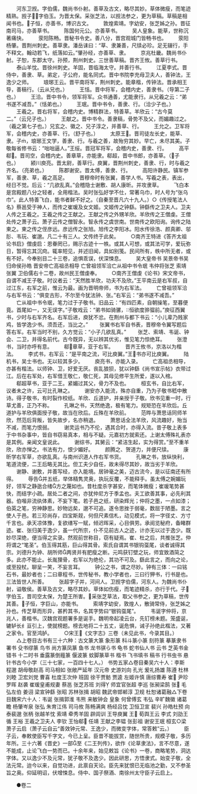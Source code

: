 <!-- { "loadSidebar": true } -->
　　河东卫觊。字伯儒，魏尚书仆射。善草及古文，略尽其妙。草体微瘦，而笔迹精熟。觊子，字伯玉。为晋太保。采张芝法，以觊法参之，更为草稿。草稿是相闻书也。子恒，亦善书，博识古文。
　　敦煌索靖。字幼安，张芝姊之孙。晋征南司马，亦善草书。
　　陈国何元公。亦善草书。
　　吴人皇象。能草，世称沉著痛快。
　　荥阳陈畅。晋秘书令史。善八分，晋宫观城门皆畅书也。
　　荥阳杨肇。晋荆州刺史。善草隶。潘岳诔曰：“草、隶兼善，尺牍必珍。足无辍行，手不释文。翰动若飞，纸落如云。”肇孙经，亦善草、隶。
　　京兆杜畿。魏尚书仆射。子恕，东郡太守。孙预，荆州刺史。三世善草稿。晋齐王攸。善草行书。
　　泰山羊忱。晋徐州刺史。羊固，晋临海太守。并善行书。
　　江夏李式。晋侍中，善隶、草。弟定，子公府，能名同式。晋中书院李充母卫夫人，善钟法，王逸少之师。
　　琅琊王云。晋平南将军，荆州刺史。能章楷，传钟法。晋承相王导，善稿行。（云从兄也。）
　　王恬。晋中将军，会稽内史，善隶书。（导第二子也。）
　　王洽。晋中书令，领军将军。众书通善，尤能隶行。从兄羲之云：“弟书遂不减吾。”（恬弟也。）
　　王珉。晋中书令，善隶、行。（洽少子也。）
　　王羲之。晋右将军，会稽内史。博精群法，特善草。羊欣云：“古今莫二。”（云兄子也。）
　　王献之。晋中书令。善隶稿，骨势不及父，而媚趣过之。（羲之第七子也。）兄玄之、徽之、兄子淳之，并善草、行。
　　王允之。卫军将军，会稽内史，亦善草、行。（舒子也。）
　　太原王。晋司徒左长史，能草、隶。子，琅琊王文学，善隶、行。与羲之善，故殆穷其妙。早亡，未尽其美。子敬每省修书云：“咄咄逼人。”王绥。晋冠军将军，会稽内史，善隶、行。
　　高平郗。晋司空，会稽内史。善章草，亦能隶。郗超，晋中书郎，亦善草。（子也。）
　　颍川庾亮。晋太尉，善草行。庾翼，晋荆州刺史，善隶、行，时与羲之齐名。（亮弟也。）
　　陈郡谢安。晋太傅，善隶、行。
　　高阳许静民。镇军参军，善隶、草，羲之高足。
　　晋穆帝时有张翼，善学人书。写羲之表，表出，经日不觉。后云：“几欲乱真。”会稽隐士谢敷、胡人康昕。并攻隶草。
　　飞白本是宫殿题八分之轻者，全用楷法。吴时张弘好学不仕，常著乌巾，时人号为“张乌巾”。此人特善飞白，能书者鲜不好之。（自秦至晋凡六十九人。）○《传授笔法人名》蔡邕受于神人，而传之崔瑗及女文姬。文姬传之钟繇。钟繇传之卫夫人。卫夫人传之王羲之。王羲之传之王献之。王献之传之外甥羊欣。羊欣传之王僧虔。王僧处传之萧子云。萧子云传之僧智永。智永传之虞世南。世南传之欧阳询。询传之陆柬之。柬之传之侄彦远。彦远传之张旭。旭传之李阳冰。阳水传徐浩、颜真卿、邬肜、韦玩、崔邈。凡二十有三人。文传终于此矣。
　　○南齐王特进《答齐太祖论书启》僧虔启：恩眷罔已，赐示古迹十一帙。或其人可想，或其法可学，爱玩弥日，暂得忘其沉疴。辄率短见，并述旧闻，具如别笺。民间所有，帙中所无者，或有不好。今奉别目二十三卷，追惧乖误，伏深悚息。
　　吴大皇帝书 吴景帝书吴归命侯孙皓 晋安帝亡高祖丞相导 亡曾祖领军洽亡从祖中书令珉 韦仲将张芝 索靖张翼 卫伯儒右十二卷，故州民王僧虔奉。
　　○南齐王僧虔《论书》宋文帝书，自谓不减王子敬。时议者云：“天然胜羊欣，功夫不及欣。”王平南云是右军叔，自过江东，右军之前，惟云为最。画为晋明帝师，书为右军法。
　　亡曾祖领军洽与右军书云：“俱变古形，不尔至今犹法钟、张。”右军云：“弟书遂不减吾。”
　　亡从祖中书令珉，笔力过于子敬书。旧品云：“有四匹素，自朝操笔，至暮便竟。首尾如一，又无误字。”子敬戏云：“弟书如骑骡，恒欲度骅骝前。”庾征西翼书，少时与右军齐名。右军后进，庾犹不忿。在荆州与都下书云：“小儿辈乃贱家鸡，皆学逸少书。须吾还，当比之。”
　　张翼书右军自书表，晋穆帝令翼写题后答右军。右军当时不别，久方觉云：“小子几欲乱真。”
　　张芝、索靖、韦诞、钟会、二卫，并得名前代。古今既异，无以辨其优劣，惟见笔力惊绝耳。
　　张澄书，当时亦呼有意。
　　郗章草，亚于右军。
　　晋齐王攸书，京洛以为楷法。
　　李式书，右军云：“是平南之流，可比庾翼。”王书亦可比庾翼。
　　陆机书，吴士书也。无以较其多少。
　　庾亮书，亦能入录。
　　亡高祖丞相导，亦甚有楷法。以师钟、卫，好爱无厌。丧乱狼狈，犹以钟繇《尚书宣示帖》衣带过江。后在右军处，右军借王敬仁，敬仁死，其母见修平生所爱，遂以入棺。
　　郗超草书，亚于二王。紧媚过其父，骨力不及也。
　　桓玄书，自比右军，议者未之许，云可比孔琳之。
　　谢安亦入能流，殊亦自重，乃为子敬书嵇中散诗。得子敬书，有时裂作校纸。羊欣、丘道护，并亲授于子敬。欣书见重一时，行草尤善，正乃不称。
　　孔琳之书，天然绝逸，极有笔力。规矩恐在羊欣后。丘道护与羊欣俱面授子敬，故当在欣后。丘殊在羊欣前。
　　范晔与萧思话同师羊欣，然范后背叛，皆失故步，名亦稍退。
　　萧思话全法羊欣，风流趣好，殆当不减，而笔力恨弱。
　　谢灵运书乃不伦，遇其合时，亦得入流。昔子敬上表多于中书杂事中，皆自书窃易真本，相与不疑。元嘉初方就索还。上谢太傅殊礼表亦是其例。亲闻文皇说此。
　　谢综书，其舅云：“紧洁生起，实为得赏。”至不重羊欣，欣亦惮之。书法有力，恨少媚好。
　　颜腾之、贺道力，并便尺牍。
　　康昕学右军草，亦欲乱真。与南州识道人作右军书货。
　　孔琳之书，放纵快利，笔道流便，二王后略无其比。但工夫少自任，故未得尽其妙，故当劣于羊欣。
　　谢静、谢敷，并善写经，亦入能境。居钟毫之美，迈古流今，是以征南还有所得。
　　辱告并五纸，举体精隽灵奥，执玩反覆，不能释手。虽太傅之婉媚玩好，领军之静逖合绪方之蔑如也。昔杜度杀字甚安，而笔体微瘦；崔瑗笔势甚快，而结字小疏。居处二者之间，亦犹仲尼方于季孟也。夫工欲善其事，必先利其器。伯喈非流纨体素，不妄下笔。若子邑之纸，研染辉光；仲将之墨，一点如漆；伯英之笔，穷神静思。妙物远矣，邈不可追。遂令思挫于弱毫，数屈于陋墨。言之使人于邑。若三珍尚存，四宝斯觌，何但尺素信札，动见模式，将一字径丈、方寸千言也。承天凉体豫，复欲缮写一赋，倾迟晖采，心目俱劳。承阅览秘府，备睹群迹。崔、张归美于逸少，虽一代所宗，仆不见前古人之迹，计亦无以过于逸少。既妙尽深绝，便当得之实录。然观前世称目，窃有疑焉。崔、杜之后，共推张芝。仲将谓之“笔圣”。伯玉得其筋，巨山得其骨。索氏自谓其书银钩虿尾，谈者诚得其宗。刘德升为钟、胡所师两贤并有肥瘦之断。元鸣获钉壁之玩，师宜致酒简之多。此亦不能止。长胤狸骨，右军以为绝伦，其功不可及。繇此言之，而向之论，或至投杖。聊呈一笑，不妄言耳。
　　钟公之书，谓之尽妙。钟有三体：一曰铭石书，最妙者也；二曰章程书，世传秘书，教小学者也，三曰行狎书，行书是也。三法皆世人所善。
　　张超字子并，河间人。卫觊字伯儒，河东人。为魏尚书仆射，谥敬侯。善草及古文，略尽其妙。草体如伤瘦，而笔迹精杀，亦行于代。子字伯玉，晋司空太保，为楚王所害。采张芝草法，取父书参之，更为草稿，世传其善。子恒，字巨山，亦能书。
　　索靖字幼安，敦煌人，散骑常侍，张芝姊之孙也。传芝草而形异，甚矜其书，名其字势曰“银钩虿尾”。
　　韦诞字仲将，京兆人，善楷书。汉魏宫观题署多是诞手。魏明帝起凌云台，先钉榜未题。笼盛诞，辘轳长纟亘引上，使就榜题。榜去地将二十五丈，诞危惧，诫子孙绝此楷法，又著之家令。官至鸿胪。
　　○宋王《文字志》三卷（未见此书，今录其目。）
　　△上卷目古书有三十六种：古文篆大篆 象形篆 科斗篆小篆 刻符篆 摹篆隶书 署书 殳书缪篆 鸟书 尚方篆凤篆 鱼书 龙书骐ら书 龟书 蛇书仙人书 云书 芝英书金错书 十二时书 垂露篆倒薤篆 偃波篆 蚊脚篆草书 楷书 飞书填书 稿书 行书虫书 悬针书古今小学（三十七家，一百四十七人。） 书势五家△卷目秦吴六十人：李斯 程邈 胡毋敬赵高 司马相如 张敞严延年 汉元帝 史游刘向 孔光 爰礼扬雄 陈遵 杜林刘睦 卫宏刘党 曹喜 杜度王次仲 班固 徐干贾鲂 贾逵 左姬许慎 唐综曹寿 崔 尹珍罗晖 赵袭 崔瑗皇甫规妻 蔡邕 张芝苏班 刘得 师宜官张超 李巡 张昶梁鹄 张 毛弘左伯 姜诩 梁宣钟繇 张昭 苏林张揖 胡昭 魏武帝邯郸淳 卫规 杜恕诸葛融△下卷目魏宋六十人：韦诞 张揖郭淮 韦熊 来敏钟会 皇象 何曾傅玄 韦弘 辛旷魏徽 诸葛瞻 杨肇岑泉 张弘 朱育江伟 司马攸 陈畅满爽 杨经吕忱 卫恒卫宣 裴兴 孙皓杜预 向泰裴邈 张柄 张越羊忱 索靖 牵秀羊固 辟闾训 王导庾翼 王 荀舆王云 李式 刘劭王循 王裕 王羲之卫夫人 李钦 王怡郗 任靖 王献之李韫 张彭祖 谢安王珉 桓玄○梁萧子云启（萧子云自云“善效钟元常、王逸少，而微变字体，常答敕”云。）
　　臣子云，奉敕使臣写千字文，今已上呈。臣昔不能拔赏，随世所贵，规模子敬，多历年所。三十六著《晋史》一部至《二王列传》，欲作《论草隶法》，言不尽意，遂不能成，止论飞白一势而已。十余年来，始见敕旨《论书》一卷，商略笔势，洞达字体。又以逸少不及元常，犹子敬不及逸少。因此研思，方悟隶式。始变子敬，全法元常。迨今以来，自觉功进，此禀自天论。臣先来犹恨已无临池之勤，又不参圣旨之奥。仰延明诏，伏增悚息。侍中、国子祭酒、南徐州太守臣子云启上。

　　●卷二


